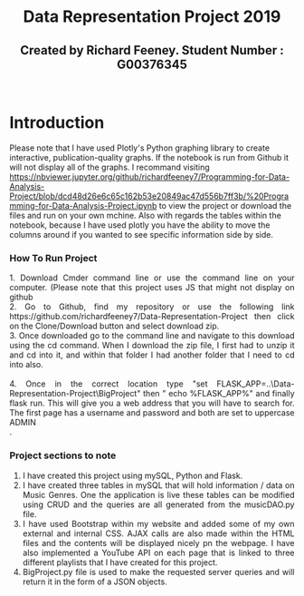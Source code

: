 <h1 align ="center">Data Representation Project 2019</h1>

<p align ="center"></p>

<h2 align ="center">Created by Richard Feeney. Student Number : G00376345</h2>
<br>

# Introduction

Please note that I have used Plotly's Python graphing library to create interactive, publication-quality graphs. If the notebook is run from Github it will not display all of the graphs. I recommand visiting https://nbviewer.jupyter.org/github/richardfeeney7/Programming-for-Data-Analysis-Project/blob/dcd48d26e6c65c162b53e20849ac47d556b7ff3b/%20Programming-for-Data-Analysis-Project.ipynb to view the project or download the files and run on your own mchine. Also with regards the tables within the notebook, because I have used plotly you have the ability to move the columns around if you wanted to see specific information side by side. 

### How To Run Project
<div align="justify">
1. Download Cmder command line or use the command line on your computer. (Please note that this project uses JS that might not display on github<br>
2. Go to Github, find my repository or use the following link https://github.com/richardfeeney7/Data-Representation-Project then click on the Clone/Download button and select download zip. <br>
3. Once downloaded go to the command line and navigate to this  download using the cd command. When I download the zip file, I first had to unzip it and cd into it, and within that folder I had another folder that I need to cd into also.<br><br>
4. Once in the correct location type "set FLASK_APP=..\Data-Representation-Project\BigProject" then " echo %FLASK_APP%" and finally flask run. This will give you a web address that you will have to search for. The first page has a username and password and both are set to uppercase ADMIN <br>.

### Project sections to note

1. I have created this project using mySQL, Python and Flask.<br>
2. I have created three tables in mySQL that will hold information / data on Music Genres. One the application is live these tables can be modified using CRUD and the queries are all generated from the musicDAO.py file.
3. I have used Bootstrap within my website and added some of my own external and internal CSS. AJAX calls are also made within the HTML files and the contents will  be displayed nicely pn the webpage. I have also implemented a YouTube API on each page that is linked to three different playlists that I have created for this project. 
4. BigProject.py file is used to make the requested server queries and will return it in the form of a JSON objects.
